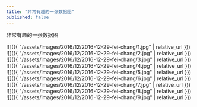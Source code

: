 ```yaml
---
title: "非常有趣的一张数据图"
published: false
---
```

非常有趣的一张数据图



![]({{ "/assets/images/2016/12/2016-12-29-fei-chang/1.jpg" | relative_url }})
![]({{ "/assets/images/2016/12/2016-12-29-fei-chang/2.jpg" | relative_url }})
![]({{ "/assets/images/2016/12/2016-12-29-fei-chang/3.jpg" | relative_url }})
![]({{ "/assets/images/2016/12/2016-12-29-fei-chang/4.jpg" | relative_url }})
![]({{ "/assets/images/2016/12/2016-12-29-fei-chang/5.jpg" | relative_url }})
![]({{ "/assets/images/2016/12/2016-12-29-fei-chang/6.jpg" | relative_url }})
![]({{ "/assets/images/2016/12/2016-12-29-fei-chang/7.jpg" | relative_url }})
![]({{ "/assets/images/2016/12/2016-12-29-fei-chang/8.jpg" | relative_url }})
![]({{ "/assets/images/2016/12/2016-12-29-fei-chang/9.jpg" | relative_url }})
